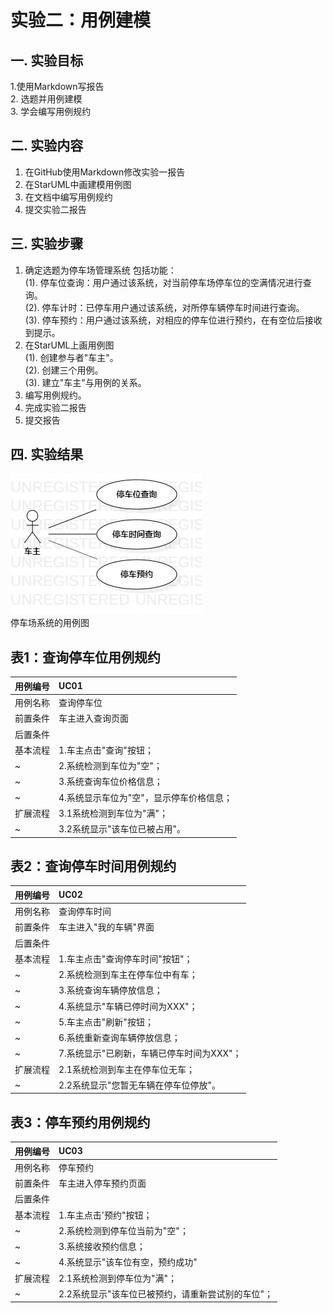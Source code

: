 # 实验二：用例建模

## 一. 实验目标
1.使用Markdown写报告  
2. 选题并用例建模  
3. 学会编写用例规约

## 二. 实验内容
1. 在GitHub使用Markdown修改实验一报告
2. 在StarUML中画建模用例图
3. 在文档中编写用例规约
4. 提交实验二报告

## 三. 实验步骤
1. 确定选题为停车场管理系统
包括功能：  
(1). 停车位查询：用户通过该系统，对当前停车场停车位的空满情况进行查询。  
(2). 停车计时：已停车用户通过该系统，对所停车辆停车时间进行查询。  
(3). 停车预约：用户通过该系统，对相应的停车位进行预约，在有空位后接收到提示。  
2. 在StarUML上画用例图  
(1). 创建参与者"车主"。  
(2). 创建三个用例。  
(3). 建立"车主"与用例的关系。  
3. 编写用例规约。  
4. 完成实验二报告
5. 提交报告

## 四. 实验结果

![用例图](./UseCaseDiagram1.jpg)  
停车场系统的用例图


## 表1：查询停车位用例规约

用例编号  | UC01 |   
-|:-|  
用例名称  | 查询停车位  |   
前置条件  |  车主进入查询页面  |    
后置条件  |      |    
基本流程  | 1.车主点击"查询"按钮；  |    
~| 2.系统检测到车位为"空"；   |
~| 3.系统查询车位价格信息；   |
~| 4.系统显示车位为"空"，显示停车价格信息；   |     
扩展流程  | 3.1系统检测到车位为"满"；  |
~| 3.2系统显示"该车位已被占用"。  |


## 表2：查询停车时间用例规约  

用例编号  | UC02 |   
-|:-|  
用例名称  | 查询停车时间  |   
前置条件  |  车主进入"我的车辆"界面  |    
后置条件  |      |    
基本流程  | 1.车主点击"查询停车时间"按钮"；  |   
~| 2.系统检测到车主在停车位中有车；  |    
~| 3.系统查询车辆停放信息；  |   
~| 4.系统显示"车辆已停时间为XXX"；   |   
~| 5.车主点击"刷新"按钮；   | 
~| 6.系统重新查询车辆停放信息；  |  
~| 7.系统显示"已刷新，车辆已停车时间为XXX"；   |   
扩展流程  | 2.1系统检测到车主在停车位无车；  |
~| 2.2系统显示"您暂无车辆在停车位停放"。  |


## 表3：停车预约用例规约  

用例编号  | UC03 |   
-|:-|  
用例名称  | 停车预约  |   
前置条件  |  车主进入停车预约页面  |   
后置条件  |      |    
基本流程  | 1.车主点击'预约"按钮；  |   
~| 2.系统检测到停车位当前为"空"；  |      
~| 3.系统接收预约信息；   |
~| 4.系统显示"该车位有空，预约成功"  |
扩展流程  | 2.1系统检测到停车位为"满"；  |
~| 2.2系统显示"该车位已被预约，请重新尝试别的车位"；  |
